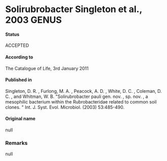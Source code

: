 Solirubrobacter Singleton et al., 2003 GENUS
=======

#### Status
ACCEPTED

#### According to
The Catalogue of Life, 3rd January 2011

#### Published in
Singleton, D. R. , Furlong, M. A. , Peacock, A. D. , White, D. C. , Coleman, D. C. , and Whitman, W. B. "Solirubrobacter pauli gen. nov. , sp. nov. , a mesophilic bacterium within the Rubrobacteridae related to common soil clones. " Int. J. Syst. Evol. Microbiol. (2003) 53:485-490.

#### Original name
null

### Remarks
null